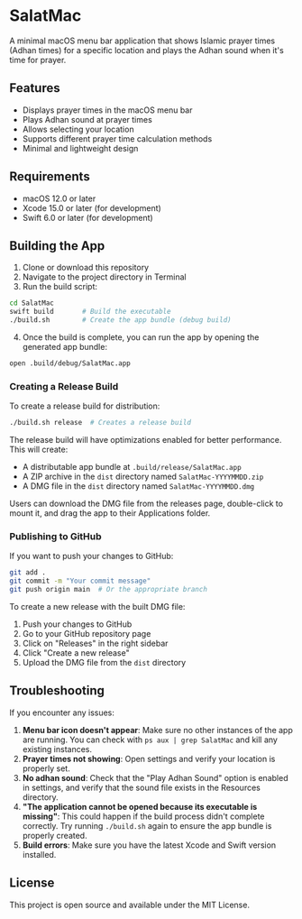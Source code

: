 # SalatMac

A minimal macOS menu bar application that shows Islamic prayer times (Adhan times) for a specific location and plays the Adhan sound when it's time for prayer.

## Features

- Displays prayer times in the macOS menu bar
- Plays Adhan sound at prayer times
- Allows selecting your location
- Supports different prayer time calculation methods
- Minimal and lightweight design

## Requirements

- macOS 12.0 or later
- Xcode 15.0 or later (for development)
- Swift 6.0 or later (for development)

## Building the App

1. Clone or download this repository
2. Navigate to the project directory in Terminal
3. Run the build script:

```bash
cd SalatMac
swift build       # Build the executable
./build.sh        # Create the app bundle (debug build)
```

4. Once the build is complete, you can run the app by opening the generated app bundle:

```bash
open .build/debug/SalatMac.app
```

### Creating a Release Build

To create a release build for distribution:

```bash
./build.sh release  # Creates a release build
```

The release build will have optimizations enabled for better performance. This will create:
- A distributable app bundle at `.build/release/SalatMac.app`
- A ZIP archive in the `dist` directory named `SalatMac-YYYYMMDD.zip`
- A DMG file in the `dist` directory named `SalatMac-YYYYMMDD.dmg`

Users can download the DMG file from the releases page, double-click to mount it, and drag the app to their Applications folder.

### Publishing to GitHub

If you want to push your changes to GitHub:

```bash
git add .
git commit -m "Your commit message"
git push origin main  # Or the appropriate branch
```

To create a new release with the built DMG file:
1. Push your changes to GitHub
2. Go to your GitHub repository page
3. Click on "Releases" in the right sidebar
4. Click "Create a new release"
5. Upload the DMG file from the `dist` directory

## Troubleshooting

If you encounter any issues:

1. **Menu bar icon doesn't appear**: Make sure no other instances of the app are running. You can check with `ps aux | grep SalatMac` and kill any existing instances.
2. **Prayer times not showing**: Open settings and verify your location is properly set.
3. **No adhan sound**: Check that the "Play Adhan Sound" option is enabled in settings, and verify that the sound file exists in the Resources directory.
4. **"The application cannot be opened because its executable is missing"**: This could happen if the build process didn't complete correctly. Try running `./build.sh` again to ensure the app bundle is properly created.
5. **Build errors**: Make sure you have the latest Xcode and Swift version installed.

## License

This project is open source and available under the MIT License.
